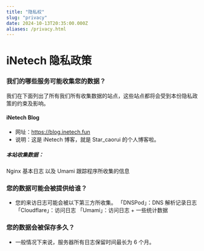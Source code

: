 ```yaml
---
title: "隐私权"
slug: "privacy"
date: 2024-10-13T20:35:00.000Z
aliases: /privacy.html
---
```


# iNetech 隐私政策

### 我们的哪些服务可能收集您的数据？
  我们在下面列出了所有我们所有收集数据的站点，这些站点都将会受到本份隐私政策的约束及影响。
#### iNetech Blog
  - 网址：https://blog.inetech.fun
  - 说明：这是 iNetech 博客，就是 Star_caorui 的个人博客啦。
##### 本站收集数据：
  Nginx 基本日志
  以及 Umami 跟踪程序所收集的信息

### 您的数据可能会被提供给谁？
  - 您的来访日志可能会被以下第三方所收集。
    「DNSPod」：DNS 解析记录日志
    「Cloudflare」：访问日志
    「Umami」：访问日志 + 一些统计数据

### 您的数据会被保存多久？
  - 一般情况下来说，服务器所有日志保留时间最长为 6 个月。

